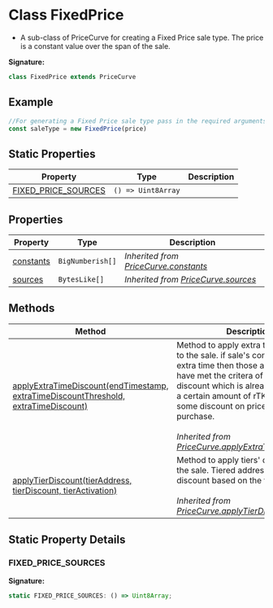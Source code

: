 
# Class FixedPrice

- A sub-class of PriceCurve for creating a Fixed Price sale type. The price is a constant value over the span of the sale.

<b>Signature:</b>

```typescript
class FixedPrice extends PriceCurve 
```

## Example


```typescript
//For generating a Fixed Price sale type pass in the required arguments to the constructor.
const saleType = new FixedPrice(price)

```

## Static Properties

|  Property | Type | Description |
|  --- | --- | --- |
|  [FIXED\_PRICE\_SOURCES](./fixedprice.md#FIXED_PRICE_SOURCES-property-static) | `() => Uint8Array` |  |

## Properties

|  Property | Type | Description |
|  --- | --- | --- |
|  [constants](./pricecurve.md#constants-property) | `BigNumberish[]` | *Inherited from [PriceCurve.constants](./pricecurve.md#constants-property)* |
|  [sources](./pricecurve.md#sources-property) | `BytesLike[]` | *Inherited from [PriceCurve.sources](./pricecurve.md#sources-property)* |

## Methods

|  Method | Description |
|  --- | --- |
|  [applyExtraTimeDiscount(endTimestamp, extraTimeDiscountThreshold, extraTimeDiscount)](./pricecurve.md#applyExtraTimeDiscount-method-1) | Method to apply extra time discount to the sale. if sale's continues into extra time then those addresses that have met the critera of extra time discount which is already purchased a certain amount of rTKN will get some discount on price for their next purchase.<br></br>*Inherited from [PriceCurve.applyExtraTimeDiscount()](./pricecurve.md#applyExtraTimeDiscount-method-1)* |
|  [applyTierDiscount(tierAddress, tierDiscount, tierActivation)](./pricecurve.md#applyTierDiscount-method-1) | Method to apply tiers' discounts to the sale. Tiered addresses will get discount based on the tier they hold.<br></br>*Inherited from [PriceCurve.applyTierDiscount()](./pricecurve.md#applyTierDiscount-method-1)* |

## Static Property Details

<a id="FIXED_PRICE_SOURCES-property-static"></a>

### FIXED\_PRICE\_SOURCES

<b>Signature:</b>

```typescript
static FIXED_PRICE_SOURCES: () => Uint8Array;
```
